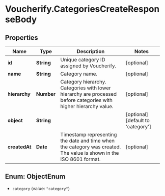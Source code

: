 # Voucherify.CategoriesCreateResponseBody

## Properties

Name | Type | Description | Notes
------------ | ------------- | ------------- | -------------
**id** | **String** | Unique category ID assigned by Voucherify. | [optional] 
**name** | **String** | Category name. | [optional] 
**hierarchy** | **Number** | Category hierarchy. Categories with lower hierarchy are processed before categories with higher hierarchy value. | [optional] 
**object** | **String** |  | [optional] [default to &#39;category&#39;]
**createdAt** | **Date** | Timestamp representing the date and time when the category was created. The value is shown in the ISO 8601 format. | [optional] 



## Enum: ObjectEnum


* `category` (value: `"category"`)




